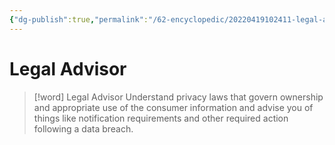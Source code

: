```yaml
---
{"dg-publish":true,"permalink":"/62-encyclopedic/20220419102411-legal-advisor/","dgHomeLink":true,"dgPassFrontmatter":false}
---
```



# Legal Advisor

> [!word] Legal Advisor
> Understand privacy laws that govern ownership and appropriate use of the consumer information and advise you of things like notification requirements and other required action following a data breach.
